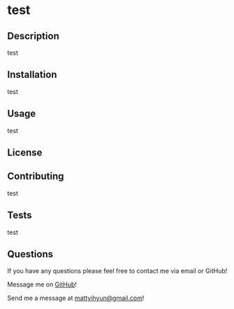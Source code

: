 # test

## Description
test
## Installation
test
## Usage
test
## License

## Contributing
test
## Tests
test
## Questions
If you have any questions please feel free to contact me via email or GitHub!

Message me on [GitHub]("https://github.com/Myhyun")!

Send me a message at mattyihyun@gmail.com!
